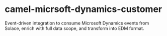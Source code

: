 # camel-micrsoft-dynamics-customer
Event-driven integration to consume Microsoft Dynamics events from Solace, enrich with full data scope, and transform into EDM format.
